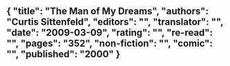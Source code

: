 {
 "title": "The Man of My Dreams",
 "authors": "Curtis Sittenfeld",
 "editors": "",
 "translator": "",
 "date": "2009-03-09",
 "rating": "",
 "re-read": "",
 "pages": "352",
 "non-fiction": "",
 "comic": "",
 "published": "2000"
}
---

